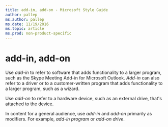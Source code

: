 ```yaml
---
title: add-in, add-on - Microsoft Style Guide
author: pallep
ms.author: pallep
ms.date: 11/19/2016
ms.topic: article
ms.prod: non-product-specific
---
```


# add-in, add-on

Use *add-in*
to refer to software that adds functionality to a larger program,
such as the Skype Meeting Add-in for Microsoft Outlook. *Add-in* can also refer to a driver or to a customer-written program that adds functionality to a larger program, such as a wizard.

Use *add-on* to refer to a hardware device, such as an external drive, that's attached to the device.

In content for a general audience, use *add-in* and *add-on* primarily as modifiers. For example, *add-in program* or *add-on drive*.
